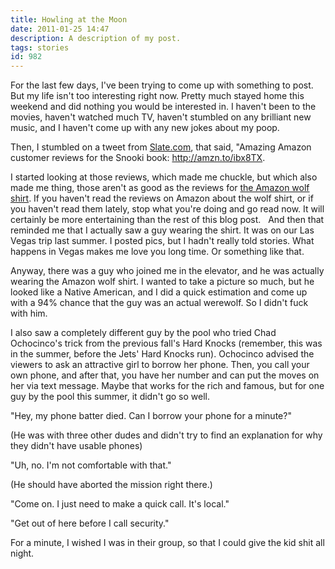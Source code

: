 ```yaml
---
title: Howling at the Moon
date: 2011-01-25 14:47
description: A description of my post.
tags: stories
id: 982
---
```

For the last few days, I've been trying to come up with something to post.  But my life isn't too interesting right now.  Pretty much stayed home this weekend and did nothing you would be interested in.  I haven't been to the movies, haven't watched much TV, haven't stumbled on any brilliant new music, and I haven't come up with any new jokes about my poop.

Then, I stumbled on a tweet from <a href="http://twitter.com/slate" target="_blank">Slate.com</a>, that said, "Amazing Amazon customer reviews for the Snooki book: <a href="http://amzn.to/ibx8TX" target="_blank">http://amzn.to/ibx8TX</a>.

I started looking at those reviews, which made me chuckle, but which also made me thing, those aren't as good as the reviews for 
<a href="http://www.amazon.com/Mountain-Three-Short-Sleeve-Medium/dp/B000NZW3J8/ref=sr_1_1?ie=UTF8&qid=1295987292&sr=8-1" target="_blank">the Amazon wolf shirt</a>.  If you haven't read the reviews on Amazon about the wolf shirt, or if you haven't read them lately, stop what you're doing and go read now.  It will certainly be more entertaining than the rest of this blog post.
<span class="spanEndPreview">&nbsp;</span>
And then that reminded me that I actually saw a guy wearing the shirt.  It was on our Las Vegas trip last summer.  I posted pics, but I hadn't really told stories.  What happens in Vegas makes me love you long time.  Or something like that.

Anyway, there was a guy who joined me in the elevator, and he was actually wearing the Amazon wolf shirt.  I wanted to take a picture so much, but he looked like a Native American, and I did a quick estimation and come up with a 94% chance that the guy was an actual werewolf.  So I didn't fuck with him.

I also saw a completely different guy by the pool who tried Chad Ochocinco's trick from the previous fall's Hard Knocks (remember, this was in the summer, before the Jets' Hard Knocks run).  Ochocinco advised the viewers to ask an attractive girl to borrow her phone.  Then, you call your own phone, and after that, you have her number and can put the moves on her via text message.  Maybe that works for the rich and famous, but for one guy by the pool this summer, it didn't go so well.

"Hey, my phone batter died.  Can I borrow your phone for a minute?"

(He was with three other dudes and didn't try to find an explanation for why they didn't have usable phones)

"Uh, no.  I'm not comfortable with that."

(He should have aborted the mission right there.)

"Come on.  I just need to make a quick call.  It's local."

"Get out of here before I call security."

For a minute, I wished I was in their group, so that I could give the kid shit all night.